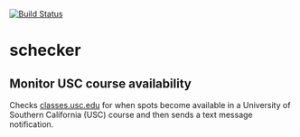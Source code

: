 [![Build Status](https://travis-ci.org/threecgreen/schecker.svg?branch=master)](https://travis-ci.org/threecgreen/schecker)
# schecker
## Monitor USC course availability
Checks [classes.usc.edu](https://classes.usc.edu) for when spots become available in
a University of Southern California (USC) course and then sends a text message notification.
